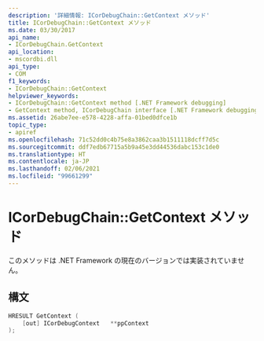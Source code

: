 ```yaml
---
description: '詳細情報: ICorDebugChain::GetContext メソッド'
title: ICorDebugChain::GetContext メソッド
ms.date: 03/30/2017
api_name:
- ICorDebugChain.GetContext
api_location:
- mscordbi.dll
api_type:
- COM
f1_keywords:
- ICorDebugChain::GetContext
helpviewer_keywords:
- ICorDebugChain::GetContext method [.NET Framework debugging]
- GetContext method, ICorDebugChain interface [.NET Framework debugging]
ms.assetid: 26abe7ee-e578-4228-affa-01bed0dfce1b
topic_type:
- apiref
ms.openlocfilehash: 71c52dd0c4b75e8a3862caa3b1511118dcff7d5c
ms.sourcegitcommit: ddf7edb67715a5b9a45e3dd44536dabc153c1de0
ms.translationtype: HT
ms.contentlocale: ja-JP
ms.lasthandoff: 02/06/2021
ms.locfileid: "99661299"
---
```

# <a name="icordebugchaingetcontext-method"></a>ICorDebugChain::GetContext メソッド

このメソッドは .NET Framework の現在のバージョンでは実装されていません。  
  
## <a name="syntax"></a>構文  
  
```cpp  
HRESULT GetContext (  
    [out] ICorDebugContext   **ppContext  
);  
```
